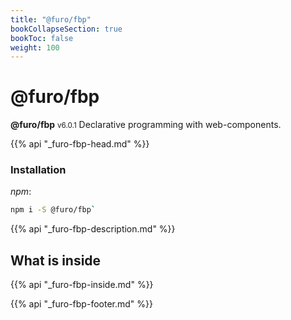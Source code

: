```yaml
---
title: "@furo/fbp"
bookCollapseSection: true
bookToc: false
weight: 100
---
```


# @furo/fbp
**@furo/fbp** <small>v6.0.1</small>
Declarative programming with web-components.

{{% api "_furo-fbp-head.md" %}}

### Installation
*npm*:
```bash
npm i -S @furo/fbp`
```


{{% api "_furo-fbp-description.md" %}}

## What is inside
{{% api "_furo-fbp-inside.md" %}}

{{% api "_furo-fbp-footer.md" %}}
